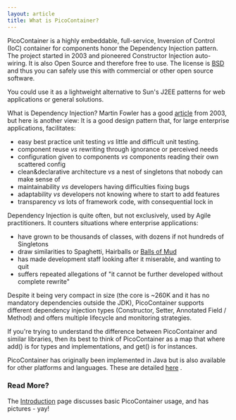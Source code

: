 ```yaml
---
layout: article
title: What is PicoContainer?
---
```


PicoContainer is a highly embeddable, full-service, Inversion of Control (IoC) container for components honor the Dependency Injection pattern. The project started in 2003 and pioneered Constructor Injection auto-wiring. It is also Open Source and therefore free to use. The license is [BSD](http://www.opensource.org/licenses/bsd-license.php) and thus you can safely use this with commercial or other open source software.

You could use it as a lightweight alternative to Sun's J2EE patterns for web applications or general solutions.

What is Dependency Injection? Martin Fowler has a good [article](http://www.martinfowler.com/articles/injection.html) from 2003, but here is another view: It is a good design pattern that, for large enterprise applications, facilitates:

-   easy best practice unit testing *vs* little and difficult unit testing.
-   component reuse *vs* rewriting through ignorance or perceived needs
-   configuration given to components *vs* components reading their own scattered config
-   clean&declarative architecture *vs* a nest of singletons that nobody can make sense of
-   maintainability *vs* developers having difficulties fixing bugs
-   adaptability *vs* developers not knowing where to start to add features
-   transparency *vs* lots of framework code, with consequential lock in

Dependency Injection is quite often, but not exclusively, used by Agile practitioners. It counters situations where enterprise applications:

-   have grown to be thousands of classes, with dozens if not hundreds of Singletons
-   draw similarities to Spaghetti, Hairballs or [Balls of Mud](http://www.laputan.org/mud/)
-   has made development staff looking after it miserable, and wanting to quit
-   suffers repeated allegations of "it cannot be further developed without complete rewrite"

Despite it being very compact in size (the core is ~260K and it has no mandatory dependencies outside the JDK), PicoContainer supports different dependency injection types (Constructor, Setter, Annotated Field / Method) and offers multiple lifecycle and monitoring strategies.

If you're trying to understand the difference between PicoContainer and similar libraries, then its best to think of PicoContainer as a map that where add() is for types and implementations, and get() is for instances.

PicoContainer has originally been implemented in Java but is also available for other platforms and languages. These are detailed [here](http://docs.codehaus.org/display/PICO/Ports) .

### Read More?

<span class="callout">The [Introduction](introduction.html) page discusses basic PicoContainer usage, and has pictures - yay!</span>
